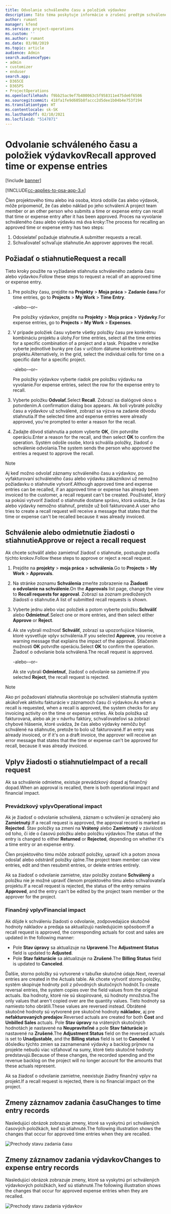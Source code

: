 ```yaml
---
title: Odvolanie schváleného času a položiek výdavkov
description: Táto téma poskytuje informácie o zrušení predtým schváleného času projektu alebo nákladov transakcie.
author: rumant
manager: kfend
ms.service: project-operations
ms.custom: ''
ms.author: rumant
ms.date: 03/08/2019
ms.topic: article
audience: Admin
search.audienceType:
- admin
- customizer
- enduser
search.app:
- D365CE
- D365PS
- ProjectOperations
ms.openlocfilehash: f9bb25ac9ef7b400063c5f958311e475de6f6506
ms.sourcegitcommit: 418fa1fe9d605b8faccc2d5dee1b04b4e753f194
ms.translationtype: HT
ms.contentlocale: sk-SK
ms.lasthandoff: 02/10/2021
ms.locfileid: "5147871"
---
```

# <a name="recall-approved-time-or-expense-entries"></a><span data-ttu-id="67e7e-103">Odvolanie schváleného času a položiek výdavkov</span><span class="sxs-lookup"><span data-stu-id="67e7e-103">Recall approved time or expense entries</span></span>

[!include [banner](../includes/psa-now-project-operations.md)]

[!INCLUDE[cc-applies-to-psa-app-3.x](../includes/cc-applies-to-psa-app-3x.md)]

<span data-ttu-id="67e7e-104">Člen projektového tímu alebo iná osoba, ktorá odošle čas alebo výdavok, môže pripomenúť, že čas alebo náklad po jeho schválení.</span><span class="sxs-lookup"><span data-stu-id="67e7e-104">A project team member or an other person who submits a time or expense entry can recall that time or expense entry after it has been approved.</span></span> <span data-ttu-id="67e7e-105">Proces na vyvolanie schváleného času alebo výdavku má dva kroky:</span><span class="sxs-lookup"><span data-stu-id="67e7e-105">The process for recalling an approved time or expense entry has two steps:</span></span>

1. <span data-ttu-id="67e7e-106">Odosielateľ požaduje stiahnutie.</span><span class="sxs-lookup"><span data-stu-id="67e7e-106">A submitter requests a recall.</span></span>
2. <span data-ttu-id="67e7e-107">Schvaľovateľ schvaľuje stiahnutie.</span><span class="sxs-lookup"><span data-stu-id="67e7e-107">An approver approves the recall.</span></span>

## <a name="request-a-recall"></a><span data-ttu-id="67e7e-108">Požiadať o stiahnutie</span><span class="sxs-lookup"><span data-stu-id="67e7e-108">Request a recall</span></span>

<span data-ttu-id="67e7e-109">Tieto kroky použite na vyžiadanie stiahnutia schváleného zadania času alebo výdavkov.</span><span class="sxs-lookup"><span data-stu-id="67e7e-109">Follow these steps to request a recall of an approved time or expense entry.</span></span>

1. <span data-ttu-id="67e7e-110">Pre položky času, prejdite na **Projekty** \> **Moja práca** \> **Zadanie času**.</span><span class="sxs-lookup"><span data-stu-id="67e7e-110">For time entries, go to **Projects** \> **My Work** \> **Time Entry**.</span></span>

    <span data-ttu-id="67e7e-111">-alebo-</span><span class="sxs-lookup"><span data-stu-id="67e7e-111">–or–</span></span>

    <span data-ttu-id="67e7e-112">Pre položky výdavkov, prejdite na **Projekty** \> **Moja práca** \> **Výdavky**.</span><span class="sxs-lookup"><span data-stu-id="67e7e-112">For expense entries, go to **Projects** \> **My Work** \> **Expenses**.</span></span>

2. <span data-ttu-id="67e7e-113">V prípade položiek času vyberte všetky položky času pre konkrétnu kombináciu projektu a úlohy.</span><span class="sxs-lookup"><span data-stu-id="67e7e-113">For time entries, select all the time entries for a specific combination of a project and a task.</span></span> <span data-ttu-id="67e7e-114">Prípadne v mriežke vyberte jednotlivé bunky pre čas v určitom dátume konkrétneho projektu.</span><span class="sxs-lookup"><span data-stu-id="67e7e-114">Alternatively, in the grid, select the individual cells for time on a specific date for a specific project.</span></span>

    <span data-ttu-id="67e7e-115">-alebo-</span><span class="sxs-lookup"><span data-stu-id="67e7e-115">–or–</span></span>

    <span data-ttu-id="67e7e-116">Pre položky výdavkov vyberte riadok pre položku výdavku na vyvolanie.</span><span class="sxs-lookup"><span data-stu-id="67e7e-116">For expense entries, select the row for the expense entry to recall.</span></span>

3. <span data-ttu-id="67e7e-117">Vyberte položku **Odvolať**.</span><span class="sxs-lookup"><span data-stu-id="67e7e-117">Select **Recall**.</span></span> <span data-ttu-id="67e7e-118">Zobrazí sa dialógové okno s potvrdením.</span><span class="sxs-lookup"><span data-stu-id="67e7e-118">A confirmation dialog box appears.</span></span> <span data-ttu-id="67e7e-119">Ak boli vybraté položky času a výdavkov už schválené, zobrazí sa výzva na zadanie dôvodu stiahnutia.</span><span class="sxs-lookup"><span data-stu-id="67e7e-119">If the selected time and expense entries were already approved, you're prompted to enter a reason for the recall.</span></span>
4. <span data-ttu-id="67e7e-120">Zadajte dôvod stiahnutia a potom vyberte **OK**, čím potvrdíte operáciu.</span><span class="sxs-lookup"><span data-stu-id="67e7e-120">Enter a reason for the recall, and then select **OK** to confirm the operation.</span></span> <span data-ttu-id="67e7e-121">Systém odošle osobe, ktorá schválila položky, žiadosť o schválenie odvolania.</span><span class="sxs-lookup"><span data-stu-id="67e7e-121">The system sends the person who approved the entries a request to approve the recall.</span></span>

> [!NOTE]
> <span data-ttu-id="67e7e-122">Aj keď možno odvolať záznamy schváleného času a výdavkov, po vyfakturovaní schváleného času alebo výdavku zákazníkovi už nemožno požiadavku o stiahnutie vytvoriť.</span><span class="sxs-lookup"><span data-stu-id="67e7e-122">Although approved time and expense entries can be recalled, if an approved time or expense has already been invoiced to the customer, a recall request can't be created.</span></span> <span data-ttu-id="67e7e-123">Používateľ, ktorý sa pokúsi vytvoriť žiadosť o stiahnutie dostane správu, ktorá uvádza, že čas alebo výdavky nemožno stiahnuť, pretože už boli fakturované.</span><span class="sxs-lookup"><span data-stu-id="67e7e-123">A user who tries to create a recall request will receive a message that states that the time or expense can't be recalled because it was already invoiced.</span></span>

## <a name="approve-or-reject-a-recall-request"></a><span data-ttu-id="67e7e-124">Schválenie alebo odmietnutie žiadosti o stiahnutie</span><span class="sxs-lookup"><span data-stu-id="67e7e-124">Approve or reject a recall request</span></span>

<span data-ttu-id="67e7e-125">Ak chcete schváliť alebo zamietnuť žiadosť o stiahnutie, postupujte podľa týchto krokov.</span><span class="sxs-lookup"><span data-stu-id="67e7e-125">Follow these steps to approve or reject a recall request.</span></span>

1. <span data-ttu-id="67e7e-126">Prejdite na **projekty** \> **moja práca** \> **schválenia**.</span><span class="sxs-lookup"><span data-stu-id="67e7e-126">Go to **Projects** \> **My Work** \> **Approvals**.</span></span>
2. <span data-ttu-id="67e7e-127">Na stránke zoznamu **Schválenia** zmeňte zobrazenie na **Žiadosti o odvolanie na schválenie**.</span><span class="sxs-lookup"><span data-stu-id="67e7e-127">On the **Approvals** list page, change the view to **Recall requests for approval**.</span></span> <span data-ttu-id="67e7e-128">Zobrazí sa zoznam predložených žiadostí o stiahnutie.</span><span class="sxs-lookup"><span data-stu-id="67e7e-128">A list of submitted recall requests is shown.</span></span>
3. <span data-ttu-id="67e7e-129">Vyberte jednu alebo viac položiek a potom vyberte položku **Schváliť** alebo **Odmietnuť**.</span><span class="sxs-lookup"><span data-stu-id="67e7e-129">Select one or more entries, and then select either **Approve** or **Reject**.</span></span>
4. <span data-ttu-id="67e7e-130">Ak ste vybrali možnosť **Schváliť**, zobrazí sa upozorňujúce hlásenie, ktoré vysvetľuje vplyv schválenia.</span><span class="sxs-lookup"><span data-stu-id="67e7e-130">If you selected **Approve**, you receive a warning message that explains the impact of the approval.</span></span> <span data-ttu-id="67e7e-131">Stlačením možnosti **OK** potvrďte operáciu.</span><span class="sxs-lookup"><span data-stu-id="67e7e-131">Select **OK** to confirm the operation.</span></span> <span data-ttu-id="67e7e-132">Žiadosť o odvolanie bola schválená.</span><span class="sxs-lookup"><span data-stu-id="67e7e-132">The recall request is approved.</span></span>

    <span data-ttu-id="67e7e-133">-alebo-</span><span class="sxs-lookup"><span data-stu-id="67e7e-133">–or–</span></span>

    <span data-ttu-id="67e7e-134">Ak ste vybrali **Odmietnuť**, žiadosť o odvolanie sa zamietne.</span><span class="sxs-lookup"><span data-stu-id="67e7e-134">If you selected **Reject**, the recall request is rejected.</span></span>

> [!NOTE]
> <span data-ttu-id="67e7e-135">Ako pri požadovaní stiahnutia skontroluje po schválení stiahnutia systém akúkoľvek aktivitu fakturácie v záznamoch času či výdavkov.</span><span class="sxs-lookup"><span data-stu-id="67e7e-135">As when a recall is requested, when a recall is approved, the system checks for any invoicing activity on the time or expense entries.</span></span> <span data-ttu-id="67e7e-136">Ak bola položka už fakturovaná, alebo ak je v návrhu faktúry, schvaľovateľovi sa zobrazí chybové hlásenie, ktoré uvádza, že čas alebo výdavky nemôžu byť schválené na stiahnutie, pretože to bolo už fakturované.</span><span class="sxs-lookup"><span data-stu-id="67e7e-136">If an entry was already invoiced, or if it's on a draft invoice, the approver will receive an error message that states that the time or expense can't be approved for recall, because it was already invoiced.</span></span>

## <a name="impact-of-a-recall-request"></a><span data-ttu-id="67e7e-137">Vplyv žiadosti o stiahnutie</span><span class="sxs-lookup"><span data-stu-id="67e7e-137">Impact of a recall request</span></span>

<span data-ttu-id="67e7e-138">Ak sa schválenie odmietne, existuje prevádzkový dopad aj finančný dopad.</span><span class="sxs-lookup"><span data-stu-id="67e7e-138">When an approval is recalled, there is both operational impact and financial impact.</span></span>

### <a name="operational-impact"></a><span data-ttu-id="67e7e-139">Prevádzkový vplyv</span><span class="sxs-lookup"><span data-stu-id="67e7e-139">Operational impact</span></span>

<span data-ttu-id="67e7e-140">Ak je žiadosť o odvolanie schválená, záznam o schválení je označený ako **Zamietnutý**.</span><span class="sxs-lookup"><span data-stu-id="67e7e-140">If a recall request is approved, the approval record is marked as **Rejected**.</span></span> <span data-ttu-id="67e7e-141">Stav položky sa zmení na **Vrátený** alebo **Zamietnutý** v závislosti od toho, či ide o časovú položku alebo položku výdavkov.</span><span class="sxs-lookup"><span data-stu-id="67e7e-141">The status of the entry is changed to either **Returned** or **Rejected**, depending on whether it's a time entry or an expense entry.</span></span>

<span data-ttu-id="67e7e-142">Člen projektového tímu môže zobraziť položky, upraviť ich a potom znova odoslať alebo odstrániť položky úplne.</span><span class="sxs-lookup"><span data-stu-id="67e7e-142">The project team member can view entries, edit and then resubmit entries, or delete entries entirely.</span></span>

<span data-ttu-id="67e7e-143">Ak sa žiadosť o odvolanie zamietne, stav položky zostane **Schválený** a položku nie je možné upraviť členom projektového tímu alebo schvaľovateľa projektu.</span><span class="sxs-lookup"><span data-stu-id="67e7e-143">If a recall request is rejected, the status of the entry remains **Approved**, and the entry can't be edited by the project team member or the approver for the project.</span></span>

### <a name="financial-impact"></a><span data-ttu-id="67e7e-144">Finančný vplyv</span><span class="sxs-lookup"><span data-stu-id="67e7e-144">Financial impact</span></span>

<span data-ttu-id="67e7e-145">Ak dôjde k schváleniu žiadosti o odvolanie, zodpovedajúce skutočné hodnoty nákladov a predaja sa aktualizujú nasledujúcim spôsobom:</span><span class="sxs-lookup"><span data-stu-id="67e7e-145">If a recall request is approved, the corresponding actuals for cost and sales are updated in the following manner:</span></span>

- <span data-ttu-id="67e7e-146">Pole **Stav úpravy** sa aktualizuje na **Upravené**.</span><span class="sxs-lookup"><span data-stu-id="67e7e-146">The **Adjustment Status** field is updated to **Adjusted**.</span></span>
- <span data-ttu-id="67e7e-147">Pole **Stav fakturácie** sa aktualizuje na **Zrušené**.</span><span class="sxs-lookup"><span data-stu-id="67e7e-147">The **Billing Status** field is updated to **Canceled**.</span></span>

<span data-ttu-id="67e7e-148">Ďalšie, storno položky sú vytvorené v tabuľke skutočné údaje.</span><span class="sxs-lookup"><span data-stu-id="67e7e-148">Next, reversal entries are created in the Actuals table.</span></span> <span data-ttu-id="67e7e-149">Ak chcete vytvoriť storno položky, systém skopíruje hodnoty polí z pôvodných skutočných hodnôt.</span><span class="sxs-lookup"><span data-stu-id="67e7e-149">To create reversal entries, the system copies over the field values from the original actuals.</span></span> <span data-ttu-id="67e7e-150">Iba hodnoty, ktoré nie sú skopírované, sú hodnoty množstva.</span><span class="sxs-lookup"><span data-stu-id="67e7e-150">The only values that aren't copied over are the quantity values.</span></span> <span data-ttu-id="67e7e-151">Tieto hodnoty sa namiesto toho obrátili.</span><span class="sxs-lookup"><span data-stu-id="67e7e-151">These values are reversed instead.</span></span> <span data-ttu-id="67e7e-152">Obrátené skutočné hodnoty sú vytvorené pre skutočné hodnoty **nákladov**, aj pre **nefakturovaných predajov**.</span><span class="sxs-lookup"><span data-stu-id="67e7e-152">Reversed actuals are created for both **Cost** and **Unbilled Sales** actuals.</span></span> <span data-ttu-id="67e7e-153">Pole **Stav úpravy** na vrátených skutočných hodnotách je nastavené na **Neupraviteľné** a pole **Stav fakturácie** je nastavené na **Zrušené**.</span><span class="sxs-lookup"><span data-stu-id="67e7e-153">The **Adjustment Status** field on the reversed actuals is set to **Unadjustable**, and the **Billing status** field is set to **Canceled**.</span></span> <span data-ttu-id="67e7e-154">V dôsledku týchto zmien sa zaznamenané výdavky a backlog príjmov na projekte nebudú viac vzťahovať na sumy, ktoré tieto skutočné hodnoty predstavujú.</span><span class="sxs-lookup"><span data-stu-id="67e7e-154">Because of these changes, the recorded spending and the revenue backlog on the project will no longer account for the amounts that these actuals represent.</span></span>

<span data-ttu-id="67e7e-155">Ak sa žiadosť o odvolanie zamietne, neexistuje žiadny finančný vplyv na projekt.</span><span class="sxs-lookup"><span data-stu-id="67e7e-155">If a recall request is rejected, there is no financial impact on the project.</span></span>

## <a name="changes-to-time-entry-records"></a><span data-ttu-id="67e7e-156">Zmeny záznamov zadania času</span><span class="sxs-lookup"><span data-stu-id="67e7e-156">Changes to time entry records</span></span>

<span data-ttu-id="67e7e-157">Nasledujúci obrázok zobrazuje zmeny, ktoré sa vyskytnú pri schválených časových položkách, keď sú stiahnuté.</span><span class="sxs-lookup"><span data-stu-id="67e7e-157">The following illustration shows the changes that occur for approved time entries when they are recalled.</span></span>

![Prechody stavu zadania času](media/TimeEntryStateTransitions.png)

## <a name="changes-to-expense-entry-records"></a><span data-ttu-id="67e7e-159">Zmeny záznamov zadania výdavkov</span><span class="sxs-lookup"><span data-stu-id="67e7e-159">Changes to expense entry records</span></span>

<span data-ttu-id="67e7e-160">Nasledujúci obrázok zobrazuje zmeny, ktoré sa vyskytnú pri schválených výdavkových položkách, keď sú stiahnuté.</span><span class="sxs-lookup"><span data-stu-id="67e7e-160">The following illustration shows the changes that occur for approved expense entries when they are recalled.</span></span>

![Prechody stavu zadania výdavkov](media/ExpenseEntryStateTransitions.png)
